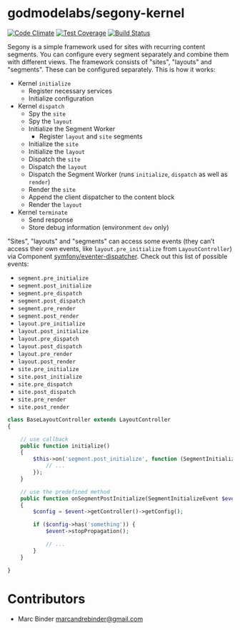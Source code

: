 # godmodelabs/segony-kernel
[![Code Climate](https://codeclimate.com/github/godmodelabs/segony-kernel/badges/gpa.svg)](https://codeclimate.com/github/godmodelabs/segony-kernel) [![Test Coverage](https://codeclimate.com/github/godmodelabs/segony-kernel/badges/coverage.svg)](https://codeclimate.com/github/godmodelabs/segony-kernel) [![Build Status](https://travis-ci.org/godmodelabs/segony-kernel.svg?branch=master)](https://travis-ci.org/godmodelabs/segony-kernel)

Segony is a simple framework used for sites with recurring content segments. You can configure every segment separately and combine them with different views.
The framework consists of "sites", "layouts" and "segments". These can be configured separately. This is how it works:

- Kernel `initialize`
    - Register necessary services
    - Initialize configuration
- Kernel `dispatch`
    - Spy the `site`
    - Spy the `layout`
    - Initialize the Segment Worker
        - Register `layout` and `site` segments
    - Initialize the `site`
    - Initialize the `layout`
    - Dispatch the `site`
    - Dispatch the `layout`
    - Dispatch the Segment Worker (runs `initialize`, `dispatch` as well as `render`)
    - Render the `site`
    - Append the client dispatcher to the content block
    - Render the `layout`
- Kernel `terminate`
    - Send response
    - Store debug information (environment `dev` only)

"Sites", "layouts" and "segments" can access some events (they can’t access their own events, like `layout.pre_initialize` from `LayoutController`) via Component
[symfony/eventer-dispatcher](http://symfony.com/doc/current/components/event_dispatcher/introduction.html). Check out this list of possible events:

- `segment.pre_initialize`
- `segment.post_initialize`
- `segment.pre_dispatch`
- `segment.post_dispatch`
- `segment.pre_render`
- `segment.post_render`
- `layout.pre_initialize`
- `layout.post_initialize`
- `layout.pre_dispatch`
- `layout.post_dispatch`
- `layout.pre_render`
- `layout.post_render`
- `site.pre_initialize`
- `site.post_initialize`
- `site.pre_dispatch`
- `site.post_dispatch`
- `site.pre_render`
- `site.post_render`

```php
class BaseLayoutController extends LayoutController
{

    // use callback
    public function initialize()
    {
        $this->on('segment.post_initialize', function (SegmentInitializeEvent $event) {
            // ...
        });
    }

    // use the predefined method
    public function onSegmentPostInitialize(SegmentInitializeEvent $event)
    {
        $config = $event->getController()->getConfig();

        if ($config->has('something')) {
            $event->stopPropagation();

            // ...
        }
    }

}
```

# Contributors
- Marc Binder <marcandrebinder@gmail.com>